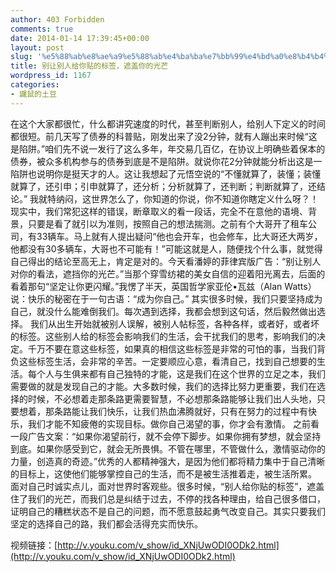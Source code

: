 ```yaml
---
author: 403 Forbidden
comments: true
date: 2014-01-14 17:39:45+00:00
layout: post
slug: '%e5%88%ab%e8%ae%a9%e5%88%ab%e4%ba%ba%e7%bb%99%e4%bd%a0%e8%b4%b4%e7%9a%84%e6%a0%87%e7%ad%be%ef%bc%8c%e9%81%ae%e7%9b%96%e4%bd%a0%e7%9a%84%e5%85%89%e8%8a%92'
title: 别让别人给你贴的标签，遮盖你的光芒
wordpress_id: 1167
categories:
- 鼹鼠的土豆
---
```

在这个大家都很忙，什么都讲究速度的时代，甚至判断别人，给别人下定义的时间都很短。前几天写了债券的科普贴，刚发出来了没2分钟，就有人蹦出来时候“这是陷阱。”咱们先不说一发行了这么多年，年交易几百亿，在协议上明确些着保本的债券，被众多机构参与的债券到底是不是陷阱。就说你花2分钟就能分析出这是一陷阱也说明你是挺天才的人。这让我想起了元悟空说的“不懂就算了，装懂；装懂就算了，还引申；引申就算了，还分析；分析就算了，还判断；判断就算了，还结论。”
我就特纳闷，这世界怎么了，你知道的你说，你不知道你瞎定义什么呀？！现实中，我们常犯这样的错误，断章取义的看一段话，完全不在意他的语境、背景，只要是看了就引以为准则，按照自己的想法揣测。之前有个大哥开了租车公司，有33辆车。马上就有人提出疑问“他也会开车，也会修车，比大哥还大两岁，他都没有30多辆车，大哥也不可能有！”可能这就是人，随便找个什么事，就觉得自己得出的结论至高无上，肯定是对的。今天看潘婷的菲律宾版广告：“别让别人对你的看法，遮挡你的光芒。”当那个穿雪纺裙的美女自信的迎着阳光离去，后面的看着那句“坚定让你更闪耀。”我愣了半天，英国哲学家亚伦•瓦兹（Alan Watts）说：快乐的秘密在于一句古语：“成为你自己。” 其实很多时候，我们只要坚持成为自己，就没什么能难倒我们。每次遇到选择，我都会想到这句话，然后毅然做出选择。
我们从出生开始就被别人误解，被别人帖标签，各种各样，或者好，或者坏的标签。这些别人给的标签会影响我们的生活，会干扰我们的思考，影响我们的决定。千万不要在意这些标签，如果真的相信这些标签是非常的可怕的事，当我们背负这些标签生活，会非常的辛苦。一定要顺应心意，看清自己，找到自己想要的生活。每个人与生俱来都有自己独特的才能，这是我们在这个世界的立足之本，我们需要做的就是发现自己的才能。大多数时候，我们的选择比努力更重要，我们在选择的时候，不必想着走那条路更需要智慧，不必想那条路能够让我们出人头地，只要想着，那条路能让我们快乐，让我们热血沸腾就好，只有在努力的过程中有快乐，我们才能不知疲倦的实现目标。做你自己渴望的事，你才会有激情。 
之前看一段广告文案：“如果你渴望前行，就不会停下脚步。如果你拥有梦想，就会坚持到底。如果你感受到它，就会无所畏惧。不管在哪里，不管做什么，激情驱动你的力量，创造真的奇迹。”优秀的人都精神强大，是因为他们都将精力集中于自己清晰的目标上，这使他们能够掌控自己的生活，而不是被生活推着走，被生活所累。 面对自己时诚实点儿，面对世界时客观些。很多时候，“别人给你贴的标签”，遮盖住了我们的光芒，而我们总是纠结于过去，不停的找各种理由，给自己很多借口，证明自己的糟糕状态不是自己的问题，而不愿意鼓起勇气改变自己。其实只要我们坚定的选择自己的路，我们都会活得充实而快乐。

视频链接：[http://v.youku.com/v_show/id_XNjUwODI0ODk2.html](http://v.youku.com/v_show/id_XNjUwODI0ODk2.html)
